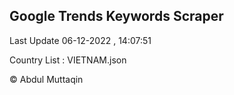 

## Google Trends Keywords Scraper 
 
Last Update 06-12-2022 , 14:07:51

Country List :
VIETNAM.json



© Abdul Muttaqin 
